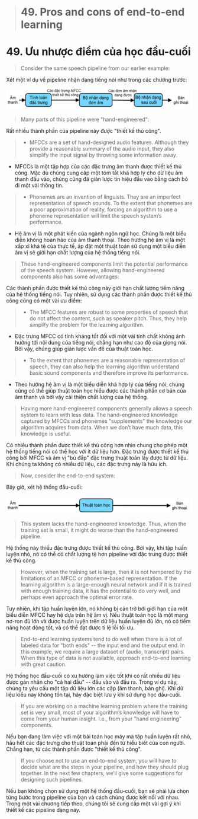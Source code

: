 > # 49. Pros and cons of end-to-end learning

# 49. Ưu nhược điểm của học đầu-cuối

> Consider the same speech pipeline from our earlier example:

Xét một ví dụ về pipeline nhận dạng tiếng nói như trong các chương trước:

![img](../imgs/C49_01.png)

> Many parts of this pipeline were "hand-engineered":

Rất nhiều thành phần của pipeline này được "thiết kế thủ công".

> * MFCCs are a set of hand-designed audio features. Although they provide a reasonable summary of the audio input, they also simplify the input signal by throwing some information away.

* MFCCs là một tập hợp của các đặc trưng âm thanh được thiết kế thủ công. Mặc dù chúng cung cấp một tóm tắt khá hợp lý cho dữ liệu âm thanh đầu vào, chúng cũng đã giản lược tín hiệu đầu vào bằng cách bỏ đi một vài thông tin.

> * Phonemes are an invention of linguists. They are an imperfect representation of speech sounds. To the extent that phonemes are a poor approximation of reality, forcing an algorithm to use a phoneme representation will limit the speech system’s performance.

* Hệ âm vị là một phát kiến của ngành ngôn ngữ học. Chúng là một biểu diễn không hoàn hảo của âm thanh thoại. Theo hướng hệ âm vị là một xấp xỉ khá tệ của thực tế, áp đặt một thuật toán sử dụng một biểu diễn âm vị sẽ giới hạn chất lượng của hệ thống tiếng nói.

> These hand-engineered components limit the potential performance of the speech system. However, allowing hand-engineered components also has some advantages:

Các thành phần được thiết kế thủ công này giới hạn chất lượng tiềm năng của hệ thống tiếng nói. Tuy nhiên, sử dụng các thành phần được thiết kế thủ công cũng có một vài ưu điểm:

> * The MFCC features are robust to some properties of speech that do not affect the content, such as speaker pitch. Thus, they help simplify the problem for the learning algorithm.

* Đặc trưng MFCC có tính kháng tốt đối với một vài tính chất không ảnh hưởng tới nội dung của tiếng nói, chẳng hạn như cao độ của giọng nói. Bởi vậy, chúng giúp giản lược vấn đề của thuật toán học.

> * To the extent that phonemes are a reasonable representation of speech, they can also help the learning algorithm understand basic sound components and therefore improve its performance.

* Theo hướng hệ âm vị là một biểu diễn khá hợp lý của tiếng nói, chúng cũng có thể giúp thuật toán học hiểu được các thành phần cơ bản của âm thanh và bởi vậy cải thiện chất lượng của hệ thống.

> Having more hand-engineered components generally allows a speech system to learn with less data. The hand-engineered knowledge captured by MFCCs and phonemes "supplements" the knowledge our algorithm acquires from data. When we don’t have much data, this knowledge is useful.

Có nhiều thành phần được thiết kế thủ công hơn nhìn chung cho phép một hệ thống tiếng nói có thể học với ít dữ liệu hơn. Đặc trưng được thiết kế thủ công bởi MFCC và âm vị "bù đắp" đặc trưng thuật toán lấy được từ dữ liệu. Khi chúng ta không có nhiều dữ liệu, các đặc trưng này là hữu ích.

> Now, consider the end-to-end system:

Bây giờ, xét hệ thống đầu-cuối:

![img](../imgs/C49_02.png)

> This system lacks the hand-engineered knowledge. Thus, when the training set is small, it might do worse than the hand-engineered pipeline.

Hệ thống này thiếu đặc trưng được thiết kế thủ công. Bởi vậy, khi tập huấn luyện nhỏ, nó có thể có chất lượng tệ hơn pipeline với đặc trưng được thiết kế thủ công.

> However, when the training set is large, then it is not hampered by the limitations of an MFCC or phoneme-based representation. If the learning algorithm is a large-enough neural network and if it is trained with enough training data, it has the potential to do very well, and perhaps even approach the optimal error rate.

Tuy nhiên, khi tập huấn luyện lớn, nó không bị cản trở bới giới hạn của một biểu diễn MFCC hay hệ dựa trên hệ âm vị. Nếu thuật toán học là một mạng nơ-ron đủ lớn và được huấn luyện trên dữ liệu huấn luyện đủ lớn, nó có tiềm năng hoạt động tốt, và có thể đạt được tỉ lệ lỗi tối ưu.

> End-to-end learning systems tend to do well when there is a lot of labeled data for "both ends" -- the input end and the output end. In this example, we require a large dataset of (audio, transcript) pairs. When this type of data is not available, approach end-to-end learning with great caution.

Hệ thống học đầu-cuối có xu hướng làm việc tốt khi có rất nhiều dữ liệu được gán nhãn cho "cả hai đầu" -- đầu vào và đầu ra. Trong ví dụ này, chúng ta yêu cầu một tập dữ liệu lớn các cặp (âm thanh, bản ghi). Khi dữ liệu kiểu nay không tồn tại, hãy đặc biệt lưu ý khi sử dụng học đầu-cuối.

> If you are working on a machine learning problem where the training set is very small, most of your algorithm’s knowledge will have to come from your human insight. I.e., from your "hand engineering" components.

Nếu bạn đang làm việc với một bài toán học máy mà tập huấn luyện rất nhỏ, hầu hết các đặc trưng cho thuật toán phải đến từ hiểu biết của con người. Chẳng hạn, từ các thành phần được "thiết kế thủ công".

> If you choose not to use an end-to-end system, you will have to decide what are the steps in your pipeline, and how they should plug together. In the next few chapters, we’ll give some suggestions for designing such pipelines.

Nếu bạn không chọn sử dụng một hệ thống đầu-cuối, bạn sẽ phải lựa chọn từng bước trong pipeline của bạn và cách chúng được kết nối với nhau. Trong một vài chương tiếp theo, chúng tôi sẽ cung cấp một vài gợi ý khi thiết kế các pipeline dạng này.
